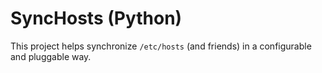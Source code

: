 # SyncHosts (Python)

This project helps synchronize `/etc/hosts` (and friends) in a configurable and pluggable way.

